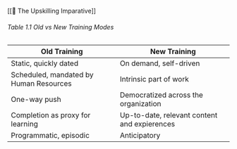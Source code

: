 [[📖 The Upskilling Imparative]]

###### Table 1.1 Old vs New Training Modes
| Old Training                           | New Training                                 |
| -------------------------------------- | -------------------------------------------- |
| Static, quickly dated                  | On demand, self-driven                       |
| Scheduled, mandated by Human Resources | Intrinsic part of work                       |
| One-way push                           | Democratized across the organization         |
| Completion as proxy for learning       | Up-to-date, relevant content and expierences |
| Programmatic, episodic                 | Anticipatory                                 |
